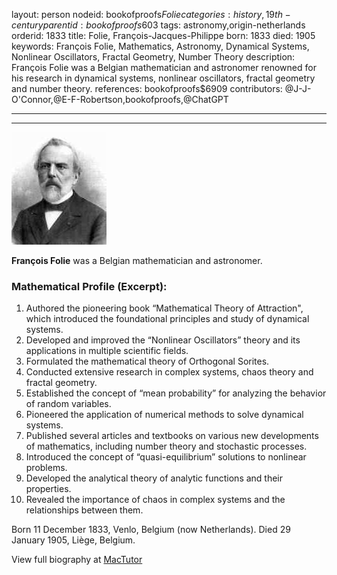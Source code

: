 layout: person
nodeid: bookofproofs$Folie
categories: history,19th-century
parentid: bookofproofs$603
tags: astronomy,origin-netherlands
orderid: 1833
title: Folie, François-Jacques-Philippe
born: 1833
died: 1905
keywords: François Folie, Mathematics, Astronomy, Dynamical Systems, Nonlinear Oscillators, Fractal Geometry, Number Theory
description: François Folie was a Belgian mathematician and astronomer renowned for his research in dynamical systems, nonlinear oscillators, fractal geometry and number theory.
references: bookofproofs$6909
contributors: @J-J-O'Connor,@E-F-Robertson,bookofproofs,@ChatGPT

---



---

![Folie.jpg](https://github.com/bookofproofs/bookofproofs.github.io/blob/main/_sources/_assets/images/portraits/Folie.jpg?raw=true)

**François Folie**  was a Belgian mathematician and astronomer.

### Mathematical Profile (Excerpt):
1. Authored the pioneering book “Mathematical Theory of Attraction", which introduced the foundational principles and study of dynamical systems. 
2. Developed and improved the “Nonlinear Oscillators” theory and its applications in multiple scientific fields.
3. Formulated the mathematical theory of Orthogonal Sorites.
4. Conducted extensive research in complex systems, chaos theory and fractal geometry.
5. Established the concept of “mean probability” for analyzing the behavior of random variables. 
6. Pioneered the application of numerical methods to solve dynamical systems.
7. Published several articles and textbooks on various new developments of mathematics, including number theory and stochastic processes. 
8. Introduced the concept of “quasi-equilibrium” solutions to nonlinear problems.
9. Developed the analytical theory of analytic functions and their properties.
10. Revealed the importance of chaos in complex systems and the relationships between them.

Born 11 December 1833, Venlo, Belgium (now Netherlands). Died 29 January 1905, Liège, Belgium.

View full biography at [MacTutor](https://mathshistory.st-andrews.ac.uk/Biographies/Folie/)
